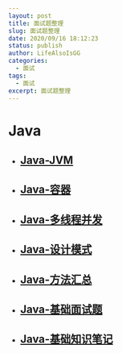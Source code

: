 ```yaml
---
layout: post
title: 面试题整理
slug: 面试题整理
date: 2020/09/16 18:12:23
status: publish
author: LifeAlsoIsGG
categories: 
  - 面试
tags: 
  - 面试
excerpt: 面试题整理
---
```




# Java



- ## [Java-JVM](https://wiki.lifeisgg.online/archives/Java-JVM/)



- ## [Java-容器](https://wiki.lifeisgg.online/archives/Java-容器)

  

- ## [Java-多线程并发](https://wiki.lifeisgg.online/archives/Java-多线程并发/)

  

- ## [Java-设计模式](https://wiki.lifeisgg.online/archives/Java-设计模式/)

  

- ## [Java-方法汇总](https://wiki.lifeisgg.online/archives/Java-方法汇总/)

  

- ## [Java-基础面试题](https://wiki.lifeisgg.online/archives/Java-基础面试题/)

  

- ## [Java-基础知识笔记](https://wiki.lifeisgg.online/archives/Java-基础知识笔记/)



